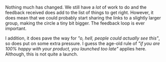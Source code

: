 Nothing much has changed. We still have a _lot_ of work to do and the feedback received does add to the list of things to get right. However, it does mean that we could probably start sharing the links to a slightly larger group, making the circle a tiny bit bigger. The feedback loop is ever important.

I addition, it does pave the way for _"o, hell, people could actually see this"_, so does put on some extra pressure. I guess the age-old rule of _"if you are 100% happy with your product, you launched too late"_ applies here. Although, this is not quite a launch.
